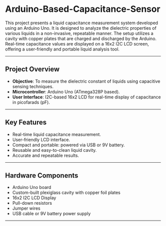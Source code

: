 # Arduino-Based-Capacitance-Sensor

This project presents a liquid capacitance measurement system developed using an Arduino Uno. It is designed to analyze the dielectric properties of various liquids in a non-invasive, repeatable manner. The setup utilizes a cavity with copper plates that are charged and discharged by the Arduino. Real-time capacitance values are displayed on a 16x2 I2C LCD screen, offering a user-friendly and portable liquid analysis tool.

---

## Project Overview

- **Objective**: To measure the dielectric constant of liquids using capacitive sensing techniques.
- **Microcontroller**: Arduino Uno (ATmega328P based).
- **User Interface**: I2C-based 16x2 LCD for real-time display of capacitance in picofarads (pF).

---

## Key Features

- Real-time liquid capacitance measurement.
- User-friendly LCD interface.
- Compact and portable: powered via USB or 9V battery.
- Reusable and easy-to-clean liquid cavity.
- Accurate and repeatable results.

---

## Hardware Components

- Arduino Uno board
- Custom-built plexiglass cavity with copper foil plates
- 16x2 I2C LCD Display
- Pull-down resistors
- Jumper wires
- USB cable or 9V battery power supply

---
